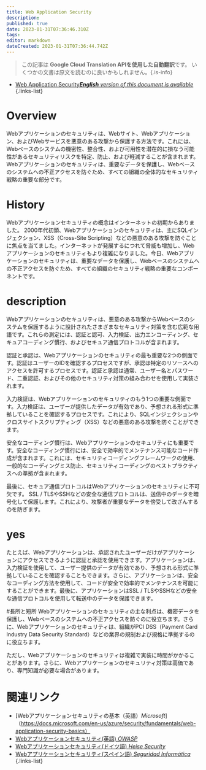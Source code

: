 ```yaml
---
title: Web Application Security
description: 
published: true
date: 2023-01-31T07:36:46.310Z
tags: 
editor: markdown
dateCreated: 2023-01-31T07:36:44.742Z
---
```


> この記事は **Google Cloud Translation APIを使用した自動翻訳**です。
いくつかの文書は原文を読むのに良いかもしれません。{.is-info}
- [Web Application Security***English** version of this document is available*](/en/Knowledge-base/Dictionary/web-application-security)
{.links-list}


# Overview
Webアプリケーションのセキュリティは、Webサイト、Webアプリケーション、およびWebサービスを悪意のある攻撃から保護する方法です。これには、Webベースのシステムの機密性、整合性、および可用性を潜在的に損なう可能性があるセキュリティリスクを特定、防止、および軽減することが含まれます。 Webアプリケーションのセキュリティは、重要なデータを保護し、Webベースのシステムへの不正アクセスを防ぐため、すべての組織の全体的なセキュリティ戦略の重要な部分です。

# History
Webアプリケーションセキュリティの概念はインターネットの初期からありました。 2000年代初頭、Webアプリケーションのセキュリティは、主にSQLインジェクション、XSS（Cross-Site Scripting）などの悪意のある攻撃を防ぐことに焦点を当てました。インターネットが発展するにつれて脅威も増加し、Webアプリケーションのセキュリティもより複雑になりました。今日、Webアプリケーションのセキュリティは、重要なデータを保護し、Webベースのシステムへの不正アクセスを防ぐため、すべての組織のセキュリティ戦略の重要なコンポーネントです。

# description
Webアプリケーションのセキュリティは、悪意のある攻撃からWebベースのシステムを保護するように設計されたさまざまなセキュリティ対策を含む広範な用語です。これらの測定には、認証と認可、入力検証、出力エンコーディング、セキュアコーディング慣行、およびセキュア通信プロトコルが含まれます。

認証と承認は、Webアプリケーションのセキュリティの最も重要な2つの側面です。認証はユーザーのIDを確認するプロセスですが、承認は特定のリソースへのアクセスを許可するプロセスです。認証と承認は通常、ユーザー名とパスワード、二重認証、およびその他のセキュリティ対策の組み合わせを使用して実装されます。

入力検証は、Webアプリケーションのセキュリティのもう1つの重要な側面です。入力検証は、ユーザーが提供したデータが有効であり、予想される形式に準拠していることを確認するプロセスです。これにより、SQLインジェクションやクロスサイトスクリプティング（XSS）などの悪意のある攻撃を防ぐことができます。

安全なコーディング慣行は、Webアプリケーションのセキュリティにも重要です。安全なコーディング慣行には、安全で効率的でメンテナンス可能なコード作成が含まれます。これには、セキュリティコーディングフレームワークの使用、一般的なコーディングミス防止、セキュリティコーディングのベストプラクティスへの準拠が含まれます。

最後に、セキュア通信プロトコルはWebアプリケーションのセキュリティに不可欠です。 SSL / TLSやSSHなどの安全な通信プロトコルは、送信中のデータを暗号化して保護します。これにより、攻撃者が重要なデータを傍受して改ざんするのを防ぎます。

# yes
たとえば、Webアプリケーションは、承認されたユーザーだけがアプリケーションにアクセスできるように認証と承認を使用できます。アプリケーションは、入力検証を使用して、ユーザー提供のデータが有効であり、予想される形式に準拠していることを確認することもできます。さらに、アプリケーションは、安全なコーディング方法を使用して、コードが安全で効率的でメンテナンスを可能にすることができます。最後に、アプリケーションはSSL / TLSやSSHなどの安全な通信プロトコルを使用して転送中のデータを保護できます。

#長所と短所
Webアプリケーションのセキュリティの主な利点は、機密データを保護し、Webベースのシステムへの不正アクセスを防ぐのに役立ちます。さらに、Webアプリケーションのセキュリティは、組織がPCI DSS（Payment Card Industry Data Security Standard）などの業界の規制および規格に準拠するのに役立ちます。

ただし、Webアプリケーションのセキュリティは複雑で実装に時間がかかることがあります。さらに、Webアプリケーションのセキュリティ対策は高価であり、専門知識が必要な場合があります。

# 関連リンク
- [Webアプリケーションセキュリティの基本（英語）*Microsoft*]（https://docs.microsoft.com/en-us/azure/security/fundamentals/web-application-security-basics）
- [Webアプリケーションセキュリティ(英語) *OWASP*](https://www.owasp.org/index.php/Web_Application_Security)
- [Webアプリケーションセキュリティ(ドイツ語) *Heise Security*](https://www.heise.de/security/artikel/Web-Application-Security-4537862.html)
- [Webアプリケーションセキュリティ(スペイン語) *Seguridad Informática*](https://www.seguridadinformatica.es/seguridad-web/seguridad-web-aplicaciones/)
{.links-list}